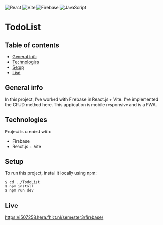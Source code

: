![React](https://img.shields.io/badge/react-%2320232a.svg?style=for-the-badge&logo=react&logoColor=%2361DAFB)
![Vite](https://img.shields.io/badge/vite-%23646CFF.svg?style=for-the-badge&logo=vite&logoColor=white)
![Firebase](https://img.shields.io/badge/Firebase-039BE5?style=for-the-badge&logo=Firebase&logoColor=white)
![JavaScript](https://img.shields.io/badge/javascript-%23323330.svg?style=for-the-badge&logo=javascript&logoColor=%23F7DF1E)

# TodoList

## Table of contents
* [General info](#general-info)
* [Technologies](#technologies)
* [Setup](#setup)
* [Live](#live)


## General info
In this project, I've worked with Firebase in React.js + Vite. I've implemented the CRUD method here. This application is mobile responsive and is a PWA.

## Technologies
Project is created with:
* Firebase
* React.js + Vite

## Setup
To run this project, install it locally using npm:

```
$ cd ../TodoList
$ npm install
$ npm run dev

```
## Live
https://i507258.hera.fhict.nl/semester3/firebase/
